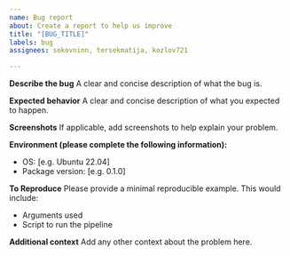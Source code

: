 ```yaml
---
name: Bug report
about: Create a report to help us improve
title: "[BUG_TITLE]"
labels: bug
assignees: sokovninn, tersekmatija, kozlov721

---
```


**Describe the bug**
A clear and concise description of what the bug is.

**Expected behavior**
A clear and concise description of what you expected to happen.

**Screenshots**
If applicable, add screenshots to help explain your problem.

**Environment (please complete the following information):**
 - OS: [e.g. Ubuntu 22.04]
 - Package version: [e.g. 0.1.0]

**To Reproduce**
Please provide a minimal reproducible example. This would include:
- Arguments used
- Script to run the pipeline

**Additional context**
Add any other context about the problem here.